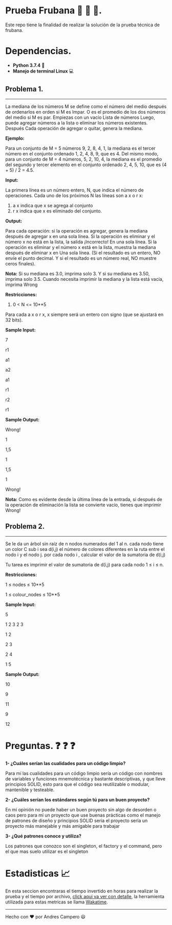 # Prueba Frubana 🍎 🍋 🍊.
Este repo tiene la finalidad de realizar la solución de la prueba técnica de frubana. 

# Dependencias.

- **Python 3.7.4** 🐍
- **Manejo de terminal Linux** 💻

## Problema 1.

****

La mediana de los números M se define como el número del medio después de ordenarlos en orden si M es
Impar. O es el promedio de los dos números del medio si M es par. Empiezas con un vacío
Lista de números Luego, puede agregar números a la lista o eliminar los números existentes. Después
Cada operación de agregar o quitar, genera la mediana.

**Ejemplo:**

Para un conjunto de M = 5 números 9, 2, 8, 4, 1, la mediana es el tercer número en el conjunto ordenado 1, 2,
4, 8, 9, que es 4. Del mismo modo, para un conjunto de M = 4 números, 5, 2, 10, 4, la mediana es el
promedio del segundo y tercer elemento en el conjunto ordenado 2, 4, 5, 10, que es (4 + 5) / 2 = 4.5.

**Input:**

La primera línea es un número entero, N, que indica el número de operaciones.
Cada uno de los próximos N las líneas son a x o r x:

1. a x indica que x se agrega al conjunto
2. r x indica que x es eliminado del conjunto.

**Output:**

Para cada operación: si la operación es agregar, genera la mediana después de agregar x en una sola línea.
Si la operación es eliminar y el número x no está en la lista, la salida ¡Incorrecto! En una sola línea. Si
la operación es eliminar y el número x está en la lista, muestra la mediana después de eliminar x en
Una sola línea. (Si el resultado es un entero, NO envíe el punto decimal. Y si el resultado es un
número real, NO muestre ceros finales).

**Nota:** Si su mediana es 3.0, imprima solo 3. Y si su mediana es 3.50, imprima solo 3.5. Cuando
necesita imprimir la mediana y la lista está vacía, imprima Wrong

**Restricciones:**
1. 0 < N <= 10**5

Para cada a x o r x, x siempre será un entero con signo (que se ajustará en 32 bits).

**Sample Input:**

7

r1

a1

a2

a1

r1

r2

r1

**Sample Output:**

Wrong!

1

1,5

1

1,5

1

Wrong!

**Nota:** Como es evidente desde la última línea de la entrada, si después de la operación de eliminación
la lista se convierte vacío, tienes que imprimir Wrong!

## Problema 2.

****

Se le da un árbol sin raíz de n nodos numerados del 1 al n. cada nodo tiene un color C sub i sea d(i,j) el número de colores diferentes en la ruta entre el nodo i y el nodo j. por
cada nodo i , calcular el valor de la sumatoria de d(i,j)

Tu tarea es imprimir el valor de sumatoria de d(i,j) para cada nodo 1 ≤ i ≤ n.

**Restricciones:**

1 ≤ nodes ≤ 10**5

1 ≤ colour_nodes ≤ 10**5

**Sample Input:**

5

1 2 3 2 3

1 2

2 3

2 4

1 5

**Sample Output:**

10

9

11

9

12

# Preguntas. ❓ ❓ ❓ 

**1- ¿Cuáles serían las cualidades para un código limpio?**

Para mí las cualidades para un código limpio sería un código con 
nombres de variables y funciones mnemotécnica y bastante descriptivas, y que lleve principios SOLID, esto para que el código sea reutilizable o modular, mantenible y testeable.

**2- ¿Cuáles serían los estándares según tú para un buen proyecto?**

En mi opinión no puede haber un buen proyecto sin algo de desorden o caos pero para mí un proyecto que use buenas prácticas como el manejo de patrones de diseño y principios SOLID seria el proyecto sería un proyecto más manejable y más amigable para trabajar

**3- ¿Qué patrones conoce y utiliza?**

Los patrones que conozco son el singleton, el factory y el command, pero el que mas suelo utilizar es el singleton

# Estadisticas 📈

En esta seccion encontraras el tiempo invertido en horas para realizar la prueba y el tiempo por archivo, [click aqui va ver con detalle](https://wakatime.com/@Anfercode/projects/xtwfglflac?start=2019-08-13&end=2019-08-19), la herramienta utilizada para estas metricas se llama [Wakatime](https://wakatime.com).
****

Hecho con ❤️ por Andres Campero 😃